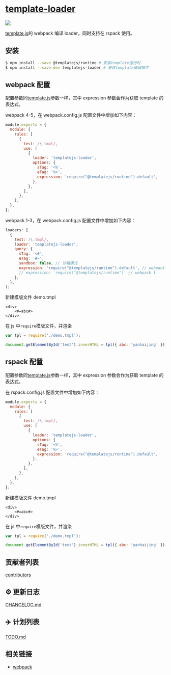 # [template-loader](https://github.com/yanhaijing/template.js/blob/master/packages/template-loader)

[![](https://img.shields.io/badge/Powered%20by-jslib%20base-brightgreen.svg)](https://github.com/yanhaijing/jslib-base)

[template.js](https://github.com/yanhaijing/template.js)的 webpack 编译 loader，同时支持在 rspack 使用。

## 安装

```bash
$ npm install --save @templatejs/runtime # 安装template运行时
$ npm install --save-dev templatejs-loader # 安装template编译插件
```

## webpack 配置

配置参数同[template.js](https://github.com/yanhaijing/template.js/blob/master/doc/api.md#templateconfig)参数一样，其中 expression 参数会作为获取 template 的表达式。

webpack 4-5，在 webpack.config.js 配置文件中增加如下内容：

```js
module.exports = {
  module: {
    rules: [
      {
        test: /\.tmpl/,
        use: [
          {
            loader: 'templatejs-loader',
            options: {
              sTag: '<%',
              eTag: '%>',
              expression: 'require("@templatejs/runtime").default',
            },
          },
        ],
      },
    ],
  },
};
```

webpack 1-3，在 webpack.config.js 配置文件中增加如下内容：

```js
loaders: [
  {
    test: /\.tmpl/,
    loader: 'templatejs-loader',
    query: {
      sTag: '<#',
      eTag: '#>',
      sandbox: false, // 沙箱模式
      expression: 'require("@templatejs/runtime").default', // webpack 2-4
      // expression: 'require("@templatejs/runtime")' // webpack 1
    },
  },
];
```

新建模版文件 demo.tmpl

```
<div>
    <#=abc#>
</div>
```

在 js 中`require`模版文件，并渲染

```js
var tpl = require('./demo.tmpl');

document.getElementById('test').innerHTML = tpl({ abc: 'yanhaijing' });
```

## rspack 配置

配置参数同[template.js](https://github.com/yanhaijing/template.js/blob/master/doc/api.md#templateconfig)参数一样，其中 expression 参数会作为获取 template 的表达式。

在 rspack.config.js 配置文件中增加如下内容：

```js
module.exports = {
  module: {
    rules: [
      {
        test: /\.tmpl/,
        use: [
          {
            loader: 'templatejs-loader',
            options: {
              sTag: '<%',
              eTag: '%>',
              expression: 'require("@templatejs/runtime").default',
            },
          },
        ],
      },
    ],
  },
};
```

新建模版文件 demo.tmpl

```
<div>
    <#=abc#>
</div>
```

在 js 中`require`模版文件，并渲染

```js
var tpl = require('./demo.tmpl');

document.getElementById('test').innerHTML = tpl({ abc: 'yanhaijing' });
```

## 贡献者列表

[contributors](https://github.com/yanhaijing/template.js/graphs/contributors)

## :gear: 更新日志

[CHANGELOG.md](https://github.com/yanhaijing/template.js/blob/master/CHANGELOG.md)

## :airplane: 计划列表

[TODO.md](https://github.com/yanhaijing/template.js/blob/master/TODO.md)

## 相关链接

- [webpack](http://webpack.github.io/)
